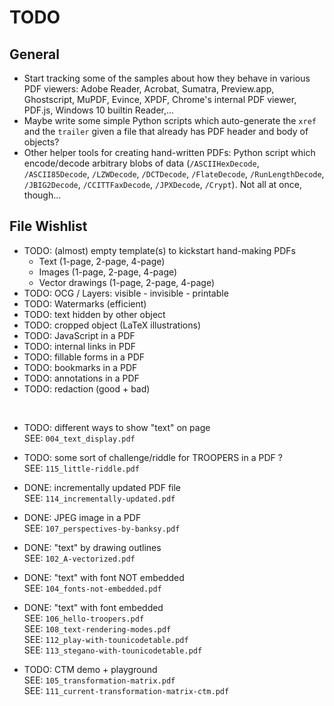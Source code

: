 # TODO

## General

- Start tracking some of the samples about how they behave in various PDF viewers:
  Adobe Reader, Acrobat, Sumatra, Preview.app, Ghostscript, MuPDF, Evince, XPDF, Chrome's internal PDF viewer, PDF.js, Windows 10 builtin Reader,...
- Maybe write some simple Python scripts which auto-generate the `xref` and the `trailer` given a file that already has PDF header and body of objects?
- Other helper tools for creating hand-written PDFs:
  Python script which encode/decode arbitrary blobs of data (`/ASCIIHexDecode`, `/ASCII85Decode`, `/LZWDecode`, `/DCTDecode`, `/FlateDecode`, `/RunLengthDecode`, `/JBIG2Decode`, `/CCITTFaxDecode`, `/JPXDecode`, `/Crypt`).
  Not all at once, though...

## File Wishlist

- TODO: (almost) empty template(s) to kickstart hand-making PDFs
    * Text (1-page, 2-page, 4-page)
    * Images (1-page, 2-page, 4-page)
    * Vector drawings (1-page, 2-page, 4-page)
- TODO: OCG / Layers: visible - invisible - printable
- TODO: Watermarks (efficient)
- TODO: text hidden by other object
- TODO: cropped object (LaTeX illustrations)
- TODO: JavaScript in a PDF
- TODO: internal links in PDF
- TODO: fillable forms in a PDF
- TODO: bookmarks in a PDF
- TODO: annotations in a PDF
- TODO: redaction (good + bad)

&nbsp;

- TODO: different ways to show "text" on page    
  SEE: `004_text_display.pdf`

- TODO: some sort of challenge/riddle for TROOPERS in a PDF ?    
  SEE: `115_little-riddle.pdf`

- DONE: incrementally updated PDF file    
  SEE: `114_incrementally-updated.pdf`

- DONE: JPEG image in a PDF    
  SEE: `107_perspectives-by-banksy.pdf`

- DONE: "text" by drawing outlines     
  SEE: `102_A-vectorized.pdf`

- DONE: "text" with font NOT embedded     
  SEE: `104_fonts-not-embedded.pdf`

- DONE: "text" with font embedded     
  SEE: `106_hello-troopers.pdf`    
  SEE: `108_text-rendering-modes.pdf`    
  SEE: `112_play-with-tounicodetable.pdf`    
  SEE: `113_stegano-with-tounicodetable.pdf`

- TODO: CTM demo + playground     
  SEE: `105_transformation-matrix.pdf`     
  SEE: `111_current-transformation-matrix-ctm.pdf`
